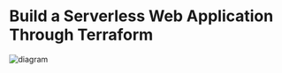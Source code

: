 # Build a Serverless Web Application Through Terraform

![diagram](https://user-images.githubusercontent.com/123379718/228842532-94419786-64a3-4c1a-a4e6-26751f6a9ee0.png)
